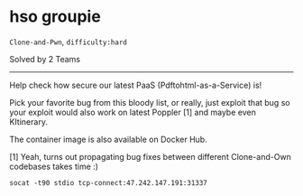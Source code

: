 # hso groupie

`Clone-and-Pwn`, `difficulty:hard`

Solved by 2 Teams

---

Help check how secure our latest PaaS (Pdftohtml-as-a-Service) is!

Pick your favorite bug from this bloody list, or really, just exploit that bug so your exploit would also work on latest Poppler [1] and maybe even KItinerary.

The container image is also available on Docker Hub.

[1] Yeah, turns out propagating bug fixes between different Clone-and-Own codebases takes time :)

```
socat -t90 stdio tcp-connect:47.242.147.191:31337
```
